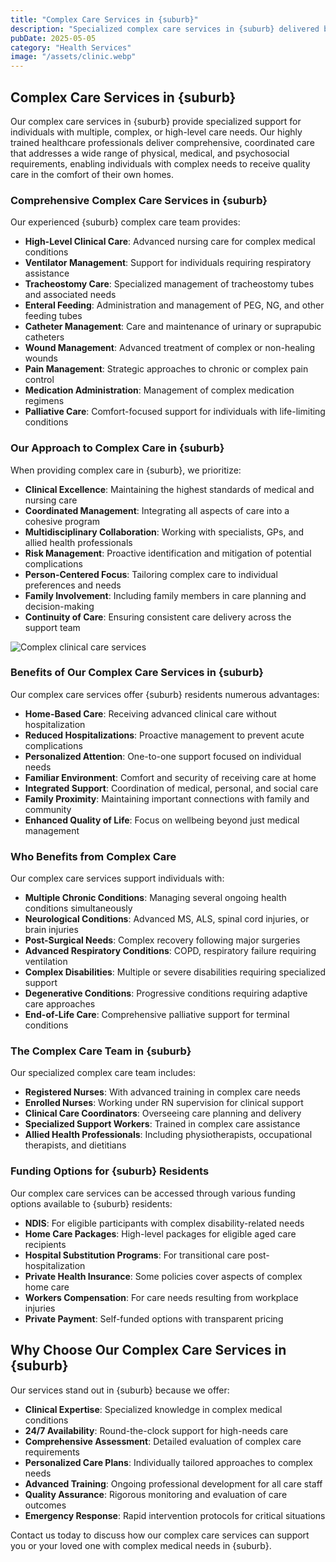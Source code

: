 ```yaml
---
title: "Complex Care Services in {suburb}"
description: "Specialized complex care services in {suburb} delivered by highly trained healthcare professionals. We provide comprehensive support for individuals with multiple or high-level care needs in the comfort of their homes."
pubDate: 2025-05-05
category: "Health Services"
image: "/assets/clinic.webp"
---
```


## Complex Care Services in {suburb}

Our complex care services in {suburb} provide specialized support for individuals with multiple, complex, or high-level care needs. Our highly trained healthcare professionals deliver comprehensive, coordinated care that addresses a wide range of physical, medical, and psychosocial requirements, enabling individuals with complex needs to receive quality care in the comfort of their own homes.

### Comprehensive Complex Care Services in {suburb}

Our experienced {suburb} complex care team provides:

- **High-Level Clinical Care**: Advanced nursing care for complex medical conditions
- **Ventilator Management**: Support for individuals requiring respiratory assistance
- **Tracheostomy Care**: Specialized management of tracheostomy tubes and associated needs
- **Enteral Feeding**: Administration and management of PEG, NG, and other feeding tubes
- **Catheter Management**: Care and maintenance of urinary or suprapubic catheters
- **Wound Management**: Advanced treatment of complex or non-healing wounds
- **Pain Management**: Strategic approaches to chronic or complex pain control
- **Medication Administration**: Management of complex medication regimens
- **Palliative Care**: Comfort-focused support for individuals with life-limiting conditions

### Our Approach to Complex Care in {suburb}

When providing complex care in {suburb}, we prioritize:

- **Clinical Excellence**: Maintaining the highest standards of medical and nursing care
- **Coordinated Management**: Integrating all aspects of care into a cohesive program
- **Multidisciplinary Collaboration**: Working with specialists, GPs, and allied health professionals
- **Risk Management**: Proactive identification and mitigation of potential complications
- **Person-Centered Focus**: Tailoring complex care to individual preferences and needs
- **Family Involvement**: Including family members in care planning and decision-making
- **Continuity of Care**: Ensuring consistent care delivery across the support team

![Complex clinical care services](/assets/clinic.webp)

### Benefits of Our Complex Care Services in {suburb}

Our complex care services offer {suburb} residents numerous advantages:

- **Home-Based Care**: Receiving advanced clinical care without hospitalization
- **Reduced Hospitalizations**: Proactive management to prevent acute complications
- **Personalized Attention**: One-to-one support focused on individual needs
- **Familiar Environment**: Comfort and security of receiving care at home
- **Integrated Support**: Coordination of medical, personal, and social care
- **Family Proximity**: Maintaining important connections with family and community
- **Enhanced Quality of Life**: Focus on wellbeing beyond just medical management

### Who Benefits from Complex Care

Our complex care services support individuals with:

- **Multiple Chronic Conditions**: Managing several ongoing health conditions simultaneously
- **Neurological Conditions**: Advanced MS, ALS, spinal cord injuries, or brain injuries
- **Post-Surgical Needs**: Complex recovery following major surgeries
- **Advanced Respiratory Conditions**: COPD, respiratory failure requiring ventilation
- **Complex Disabilities**: Multiple or severe disabilities requiring specialized support
- **Degenerative Conditions**: Progressive conditions requiring adaptive care approaches
- **End-of-Life Care**: Comprehensive palliative support for terminal conditions

### The Complex Care Team in {suburb}

Our specialized complex care team includes:

- **Registered Nurses**: With advanced training in complex care needs
- **Enrolled Nurses**: Working under RN supervision for clinical support
- **Clinical Care Coordinators**: Overseeing care planning and delivery
- **Specialized Support Workers**: Trained in complex care assistance
- **Allied Health Professionals**: Including physiotherapists, occupational therapists, and dietitians

### Funding Options for {suburb} Residents

Our complex care services can be accessed through various funding options available to {suburb} residents:

- **NDIS**: For eligible participants with complex disability-related needs
- **Home Care Packages**: High-level packages for eligible aged care recipients
- **Hospital Substitution Programs**: For transitional care post-hospitalization
- **Private Health Insurance**: Some policies cover aspects of complex home care
- **Workers Compensation**: For care needs resulting from workplace injuries
- **Private Payment**: Self-funded options with transparent pricing

## Why Choose Our Complex Care Services in {suburb}

Our services stand out in {suburb} because we offer:

- **Clinical Expertise**: Specialized knowledge in complex medical conditions
- **24/7 Availability**: Round-the-clock support for high-needs care
- **Comprehensive Assessment**: Detailed evaluation of complex care requirements
- **Personalized Care Plans**: Individually tailored approaches to complex needs
- **Advanced Training**: Ongoing professional development for all care staff
- **Quality Assurance**: Rigorous monitoring and evaluation of care outcomes
- **Emergency Response**: Rapid intervention protocols for critical situations

Contact us today to discuss how our complex care services can support you or your loved one with complex medical needs in {suburb}. 